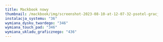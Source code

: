```yaml
---
title: Mackbook nowy
thumbnail: /mackbook/img/screenshot-2023-08-10-at-12-07-32-psotel-gracja.png
instalacja_systemu: "36"
wymiana_dysku_twardego: "346"
wymiana_touch_pad: "346"
wymiana_ukladu_graficznego: "436"
---
```

